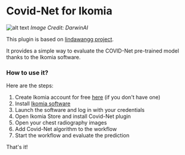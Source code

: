 # Covid-Net for Ikomia

![alt text](https://github.com/lindawangg/COVID-Net/blob/master/assets/covidnet-cxr-small-exp.png "A COVID-Net scan of a chest X-ray")
*Image Credit: DarwinAI*

This plugin is based on [lindawangg project](https://github.com/lindawangg/COVID-Net).

It provides a simple way to evaluate the COVID-Net pre-trained model thanks to the Ikomia software.

### How to use it?
Here are the steps:

1. Create Ikomia account for free [here](https://ikomia.com/accounts/signup/) (if you don't have one)
2. Install [Ikomia software](https://ikomia.com/en/download)
3. Launch the software and log in with your credentials
4. Open Ikomia Store and install Covid-Net plugin
5. Open your chest radiography images
6. Add Covid-Net algorithm to the workflow
7. Start the workflow and evaluate the prediction

That's it!
